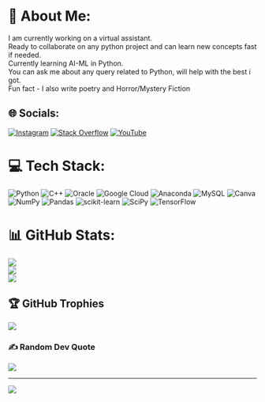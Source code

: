 # 💫 About Me:
I am currently working on a virtual assistant.<br>Ready to collaborate on any python project and can learn new concepts fast if needed.<br>Currently learning AI-ML in Python.<br>You can ask me about any query related to Python, will help with the best i got.<br>Fun fact - I also write poetry and Horror/Mystery Fiction


## 🌐 Socials:
[![Instagram](https://img.shields.io/badge/Instagram-%23E4405F.svg?logo=Instagram&logoColor=white)](https://instagram.com/shivraj.anand.ai) [![Stack Overflow](https://img.shields.io/badge/-Stackoverflow-FE7A16?logo=stack-overflow&logoColor=white)](https://stackoverflow.com/users/17714663) [![YouTube](https://img.shields.io/badge/YouTube-%23FF0000.svg?logo=YouTube&logoColor=white)](https://youtube.com/c/@anandtutorialsai8632) 

# 💻 Tech Stack:
![Python](https://img.shields.io/badge/python-3670A0?style=for-the-badge&logo=python&logoColor=ffdd54) ![C++](https://img.shields.io/badge/c++-%2300599C.svg?style=for-the-badge&logo=c%2B%2B&logoColor=white) ![Oracle](https://img.shields.io/badge/Oracle-F80000?style=for-the-badge&logo=oracle&logoColor=white) ![Google Cloud](https://img.shields.io/badge/Google%20Cloud-%234285F4.svg?style=for-the-badge&logo=google-cloud&logoColor=white) ![Anaconda](https://img.shields.io/badge/Anaconda-%2344A833.svg?style=for-the-badge&logo=anaconda&logoColor=white) ![MySQL](https://img.shields.io/badge/mysql-%2300f.svg?style=for-the-badge&logo=mysql&logoColor=white) ![Canva](https://img.shields.io/badge/Canva-%2300C4CC.svg?style=for-the-badge&logo=Canva&logoColor=white) ![NumPy](https://img.shields.io/badge/numpy-%23013243.svg?style=for-the-badge&logo=numpy&logoColor=white) ![Pandas](https://img.shields.io/badge/pandas-%23150458.svg?style=for-the-badge&logo=pandas&logoColor=white) ![scikit-learn](https://img.shields.io/badge/scikit--learn-%23F7931E.svg?style=for-the-badge&logo=scikit-learn&logoColor=white) ![SciPy](https://img.shields.io/badge/SciPy-%230C55A5.svg?style=for-the-badge&logo=scipy&logoColor=%white) ![TensorFlow](https://img.shields.io/badge/TensorFlow-%23FF6F00.svg?style=for-the-badge&logo=TensorFlow&logoColor=white)
# 📊 GitHub Stats:
![](https://github-readme-stats.vercel.app/api?username=shivrajanand&theme=dark&hide_border=false&include_all_commits=false&count_private=false)<br/>
![](https://github-readme-streak-stats.herokuapp.com/?user=shivrajanand&theme=dark&hide_border=false)<br/>
![](https://github-readme-stats.vercel.app/api/top-langs/?username=shivrajanand&theme=dark&hide_border=false&include_all_commits=false&count_private=false&layout=compact)

## 🏆 GitHub Trophies
![](https://github-profile-trophy.vercel.app/?username=shivrajanand&theme=radical&no-frame=false&no-bg=false&margin-w=4)

### ✍️ Random Dev Quote
![](https://quotes-github-readme.vercel.app/api?type=horizontal&theme=dark)

---
[![](https://visitcount.itsvg.in/api?id=shivrajanand&icon=0&color=0)](https://visitcount.itsvg.in)

<!-- Proudly created with GPRM ( https://gprm.itsvg.in ) -->
